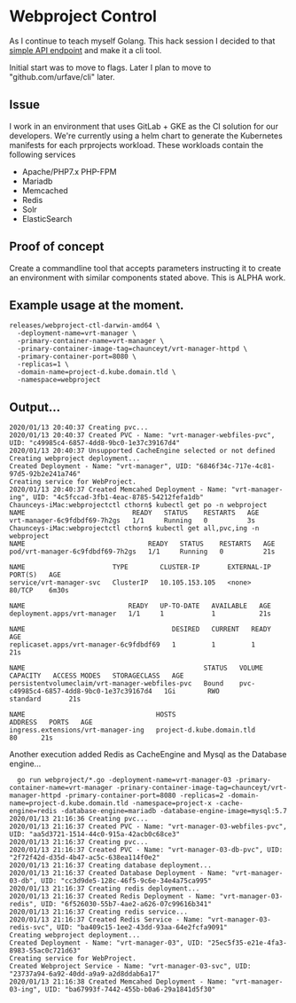 # Webproject Control

As I continue to teach myself Golang. This hack session I decided to that [simple API endpoint](webproject-api-using-gin) and make it a cli tool.

Initial start was to move to flags. Later I plan to move to "github.com/urfave/cli" later.

## Issue

I work in an environment that uses GitLab + GKE as the CI solution for our developers. We're currently using a helm chart to generate the Kubernetes manifests for each prprojects workload. These workloads contain the following services

- Apache/PHP7.x PHP-FPM
- Mariadb
- Memcached
- Redis
- Solr
- ElasticSearch

## Proof of concept

Create a commandline tool that accepts parameters instructing it to create an environment with similar components stated above. This is ALPHA work.

## Example usage at the moment.

```
releases/webproject-ctl-darwin-amd64 \
  -deployment-name=vrt-manager \
  -primary-container-name=vrt-manager \
  -prinary-container-image-tag=chaunceyt/vrt-manager-httpd \
  -primary-container-port=8080 \
  -replicas=1 \
  -domain-name=project-d.kube.domain.tld \
  -namespace=webproject
```

## Output...

```
2020/01/13 20:40:37 Creating pvc...
2020/01/13 20:40:37 Created PVC - Name: "vrt-manager-webfiles-pvc", UID: "c49985c4-6857-4dd8-9bc0-1e37c39167d4"
2020/01/13 20:40:37 Unsupported CacheEngine selected or not defined
Creating webproject deployment...
Created Deployment - Name: "vrt-manager", UID: "6846f34c-717e-4c81-97d5-92b2e241a746"
Creating service for WebProject.
2020/01/13 20:40:37 Created Memcahed Deployment - Name: "vrt-manager-ing", UID: "4c5fccad-3fb1-4eac-8785-54212fefa1db"
Chaunceys-iMac:webprojectctl cthorn$ kubectl get po -n webproject
NAME                           READY   STATUS    RESTARTS   AGE
vrt-manager-6c9fdbdf69-7h2gs   1/1     Running   0          3s
Chaunceys-iMac:webprojectctl cthorn$ kubectl get all,pvc,ing -n webproject
NAME                               READY   STATUS    RESTARTS   AGE
pod/vrt-manager-6c9fdbdf69-7h2gs   1/1     Running   0          21s

NAME                      TYPE        CLUSTER-IP       EXTERNAL-IP   PORT(S)   AGE
service/vrt-manager-svc   ClusterIP   10.105.153.105   <none>        80/TCP    6m30s

NAME                          READY   UP-TO-DATE   AVAILABLE   AGE
deployment.apps/vrt-manager   1/1     1            1           21s

NAME                                     DESIRED   CURRENT   READY   AGE
replicaset.apps/vrt-manager-6c9fdbdf69   1         1         1       21s

NAME                                             STATUS   VOLUME                                     CAPACITY   ACCESS MODES   STORAGECLASS   AGE
persistentvolumeclaim/vrt-manager-webfiles-pvc   Bound    pvc-c49985c4-6857-4dd8-9bc0-1e37c39167d4   1Gi        RWO            standard       21s

NAME                                 HOSTS                       ADDRESS   PORTS   AGE
ingress.extensions/vrt-manager-ing   project-d.kube.domain.tld             80      21s
```


Another execution added Redis as CacheEngine and Mysql as the Database engine...

```
  go run webproject/*.go -deployment-name=vrt-manager-03 -primary-container-name=vrt-manager -prinary-container-image-tag=chaunceyt/vrt-manager-httpd -primary-container-port=8080 -replicas=2 -domain-name=project-d.kube.domain.tld -namespace=project-x -cache-engine=redis -database-engine=mariadb -database-engine-image=mysql:5.7
2020/01/13 21:16:36 Creating pvc...
2020/01/13 21:16:37 Created PVC - Name: "vrt-manager-03-webfiles-pvc", UID: "aa5d3721-1514-44c0-915a-42acb0c68ce3"
2020/01/13 21:16:37 Creating pvc...
2020/01/13 21:16:37 Created PVC - Name: "vrt-manager-03-db-pvc", UID: "2f72f42d-d35d-4b47-ac5c-638ea114f0e2"
2020/01/13 21:16:37 Creating database deployment...
2020/01/13 21:16:37 Created Database Deployment - Name: "vrt-manager-03-db", UID: "cc3d9de5-128c-46f5-9c6e-34e4a75ca995"
2020/01/13 21:16:37 Creating redis deployment...
2020/01/13 21:16:37 Created Redis Deployment - Name: "vrt-manager-03-redis", UID: "6f526030-55b7-4ae2-a626-07c99616b341"
2020/01/13 21:16:37 Creating redis service...
2020/01/13 21:16:37 Created Redis Service - Name: "vrt-manager-03-redis-svc", UID: "ba409c15-1ee2-43dd-93aa-64e2fcfa9091"
Creating webproject deployment...
Created Deployment - Name: "vrt-manager-03", UID: "25ec5f35-e21e-4fa3-8983-55ac0c721d63"
Creating service for WebProject.
Created Webproject Service - Name: "vrt-manager-03-svc", UID: "23737a94-6a92-40dd-a9a9-a2d8ddab6a17"
2020/01/13 21:16:38 Created Memcahed Deployment - Name: "vrt-manager-03-ing", UID: "ba67993f-7442-455b-b0a6-29a1841d5f30"
```


